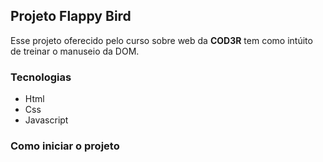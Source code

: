  ## Projeto Flappy Bird

Esse projeto oferecido pelo curso sobre web da **COD3R** tem como intúito de treinar o
manuseio da DOM.

### Tecnologias
* Html
* Css
* Javascript

### Como iniciar o projeto
